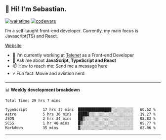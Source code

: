 ## 👋 Hi! I'm Sebastian.

[![wakatime](https://wakatime.com/badge/user/df0036c6-328a-4a39-be9b-e49417ed22a1.svg)](https://wakatime.com/@df0036c6-328a-4a39-be9b-e49417ed22a1)
[![codewars](https://www.codewars.com/users/sebavuye/badges/small)](https://www.codewars.com/users/sebavuye)

I’m a self-taught front-end developer. Currently, my main focus is Javascript(TS) and React.

[Website](https://sebastianvuye.be)

- 🔭 I’m currently working at [Telenet](https://telenet.be/) as a Front-end Developer
- 💬 Ask me about **JavaScript, TypeScript and React**
- 📫 How to reach me: Send me a message here
- ⚡ Fun fact: Movie and aviation nerd

-------

📊 **Weekly development breakdown**

<!--START_SECTION:waka-->

```txt
Total Time: 29 hrs 7 mins

TypeScript       17 hrs 37 mins  ███████████████░░░░░░░░░░   60.52 %
Astro            5 hrs 36 mins   ████▓░░░░░░░░░░░░░░░░░░░░   19.27 %
JSON             2 hrs 34 mins   ██▒░░░░░░░░░░░░░░░░░░░░░░   08.83 %
SCSS             1 hr 40 mins    █▒░░░░░░░░░░░░░░░░░░░░░░░   05.77 %
Markdown         35 mins         ▓░░░░░░░░░░░░░░░░░░░░░░░░   02.06 %
```

<!--END_SECTION:waka-->
-------
